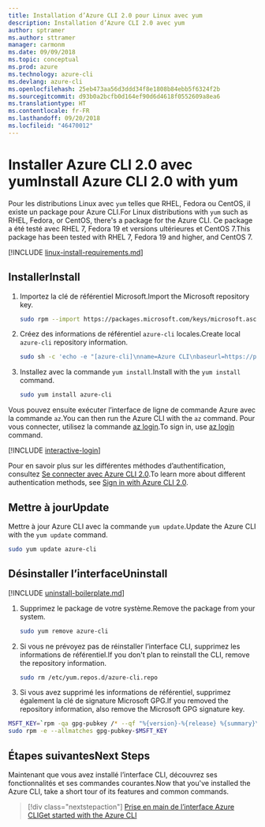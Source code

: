 ```yaml
---
title: Installation d’Azure CLI 2.0 pour Linux avec yum
description: Installation d’Azure CLI 2.0 avec yum
author: sptramer
ms.author: sttramer
manager: carmonm
ms.date: 09/09/2018
ms.topic: conceptual
ms.prod: azure
ms.technology: azure-cli
ms.devlang: azure-cli
ms.openlocfilehash: 25eb473aa56d3ddd34f8e1808b84ebb5f6324f2b
ms.sourcegitcommit: d93b0a2bcfb0d164ef90d6d4618f0552609a8ea6
ms.translationtype: HT
ms.contentlocale: fr-FR
ms.lasthandoff: 09/20/2018
ms.locfileid: "46470012"
---
```

# <a name="install-azure-cli-20-with-yum"></a><span data-ttu-id="671d0-103">Installer Azure CLI 2.0 avec yum</span><span class="sxs-lookup"><span data-stu-id="671d0-103">Install Azure CLI 2.0 with yum</span></span>

<span data-ttu-id="671d0-104">Pour les distributions Linux avec `yum` telles que RHEL, Fedora ou CentOS, il existe un package pour Azure CLI.</span><span class="sxs-lookup"><span data-stu-id="671d0-104">For Linux distributions with  `yum` such as RHEL, Fedora, or CentOS, there's a package for the Azure CLI.</span></span> <span data-ttu-id="671d0-105">Ce package a été testé avec RHEL 7, Fedora 19 et versions ultérieures et CentOS 7.</span><span class="sxs-lookup"><span data-stu-id="671d0-105">This package has been tested with RHEL 7, Fedora 19 and higher, and CentOS 7.</span></span>

[!INCLUDE [linux-install-requirements.md](includes/linux-install-requirements.md)]

## <a name="install"></a><span data-ttu-id="671d0-106">Installer</span><span class="sxs-lookup"><span data-stu-id="671d0-106">Install</span></span>

1. <span data-ttu-id="671d0-107">Importez la clé de référentiel Microsoft.</span><span class="sxs-lookup"><span data-stu-id="671d0-107">Import the Microsoft repository key.</span></span>

   ```bash
   sudo rpm --import https://packages.microsoft.com/keys/microsoft.asc
   ```

2. <span data-ttu-id="671d0-108">Créez des informations de référentiel `azure-cli` locales.</span><span class="sxs-lookup"><span data-stu-id="671d0-108">Create local `azure-cli` repository information.</span></span>

   ```bash
   sudo sh -c 'echo -e "[azure-cli]\nname=Azure CLI\nbaseurl=https://packages.microsoft.com/yumrepos/azure-cli\nenabled=1\ngpgcheck=1\ngpgkey=https://packages.microsoft.com/keys/microsoft.asc" > /etc/yum.repos.d/azure-cli.repo'
   ```

3. <span data-ttu-id="671d0-109">Installez avec la commande `yum install`.</span><span class="sxs-lookup"><span data-stu-id="671d0-109">Install with the `yum install` command.</span></span>

   ```bash
   sudo yum install azure-cli
   ```

<span data-ttu-id="671d0-110">Vous pouvez ensuite exécuter l’interface de ligne de commande Azure avec la commande `az`.</span><span class="sxs-lookup"><span data-stu-id="671d0-110">You can then run the Azure CLI with the `az` command.</span></span> <span data-ttu-id="671d0-111">Pour vous connecter, utilisez la commande [az login](/cli/azure/reference-index#az-login).</span><span class="sxs-lookup"><span data-stu-id="671d0-111">To sign in, use [az login](/cli/azure/reference-index#az-login) command.</span></span>

[!INCLUDE [interactive-login](includes/interactive-login.md)]

<span data-ttu-id="671d0-112">Pour en savoir plus sur les différentes méthodes d’authentification, consultez [Se connecter avec Azure CLI 2.0](authenticate-azure-cli.md).</span><span class="sxs-lookup"><span data-stu-id="671d0-112">To learn more about different authentication methods, see [Sign in with Azure CLI 2.0](authenticate-azure-cli.md).</span></span>

## <a name="update"></a><span data-ttu-id="671d0-113">Mettre à jour</span><span class="sxs-lookup"><span data-stu-id="671d0-113">Update</span></span>

<span data-ttu-id="671d0-114">Mettre à jour Azure CLI avec la commande `yum update`.</span><span class="sxs-lookup"><span data-stu-id="671d0-114">Update the Azure CLI with the `yum update` command.</span></span>

```bash
sudo yum update azure-cli
```

## <a name="uninstall"></a><span data-ttu-id="671d0-115">Désinstaller l’interface</span><span class="sxs-lookup"><span data-stu-id="671d0-115">Uninstall</span></span>

[!INCLUDE [uninstall-boilerplate.md](includes/uninstall-boilerplate.md)]

1. <span data-ttu-id="671d0-116">Supprimez le package de votre système.</span><span class="sxs-lookup"><span data-stu-id="671d0-116">Remove the package from your system.</span></span>

   ```bash
   sudo yum remove azure-cli
   ```

2. <span data-ttu-id="671d0-117">Si vous ne prévoyez pas de réinstaller l’interface CLI, supprimez les informations de référentiel.</span><span class="sxs-lookup"><span data-stu-id="671d0-117">If you don't plan to reinstall the CLI, remove the repository information.</span></span>

   ```bash
   sudo rm /etc/yum.repos.d/azure-cli.repo
   ```

3. <span data-ttu-id="671d0-118">Si vous avez supprimé les informations de référentiel, supprimez également la clé de signature Microsoft GPG.</span><span class="sxs-lookup"><span data-stu-id="671d0-118">If you removed the repository information, also remove the Microsoft GPG signature key.</span></span>

  ```bash
  MSFT_KEY=`rpm -qa gpg-pubkey /* --qf "%{version}-%{release} %{summary}\n" | grep Microsoft | awk '{print $1}'`
  sudo rpm -e --allmatches gpg-pubkey-$MSFT_KEY
  ```

## <a name="next-steps"></a><span data-ttu-id="671d0-119">Étapes suivantes</span><span class="sxs-lookup"><span data-stu-id="671d0-119">Next Steps</span></span>

<span data-ttu-id="671d0-120">Maintenant que vous avez installé l’interface CLI, découvrez ses fonctionnalités et ses commandes courantes.</span><span class="sxs-lookup"><span data-stu-id="671d0-120">Now that you've installed the Azure CLI, take a short tour of its features and common commands.</span></span>

> [!div class="nextstepaction"]
> [<span data-ttu-id="671d0-121">Prise en main de l’interface Azure CLI</span><span class="sxs-lookup"><span data-stu-id="671d0-121">Get started with the Azure CLI</span></span>](get-started-with-azure-cli.md)
